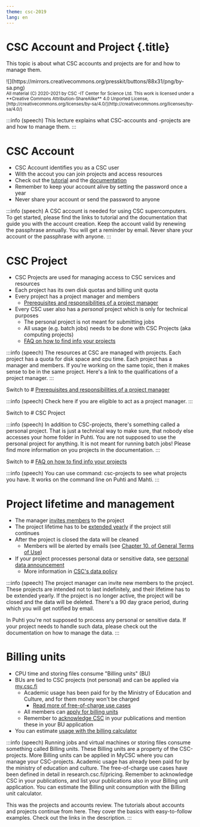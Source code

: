 ```yaml
---
theme: csc-2019
lang: en
---
```


# CSC Account and Project {.title}

This topic is about what CSC accounts and projects are for and how to manage them.

<div class="column">
![](https://mirrors.creativecommons.org/presskit/buttons/88x31/png/by-sa.png)
</div>
<div class="column">
<small>
All material (C) 2020-2021 by CSC -IT Center for Science Ltd.
This work is licensed under a **Creative Commons Attribution-ShareAlike** 4.0
Unported License, [http://creativecommons.org/licenses/by-sa/4.0/](http://creativecommons.org/licenses/by-sa/4.0/)
</small>
</div>

:::info (speech)
This lecture explains what CSC-accounts and -projects are and how to manage them.
:::

# CSC Account

- CSC Account identifies you as a CSC user
- With the accout you can join projects and access resources
- Check out the [tutorial](https://csc-training.github.io/csc-env-eff/hands-on/connecting/credentials.html) and the [documentation](https://docs.csc.fi/accounts/)
- Remember to keep your account alive by setting the password once a year
- Never share your account or send the password to anyone

:::info (speech)
A CSC account is needed for using CSC supercomputers. 
To get started, please find the links to tutorial and the documentation that guide you with the account creation.
Keep the account valid by renewing the passphrase annually. 
You will get a reminder by email. 
Never share your account or the passphrase with anyone.
:::

# CSC Project

- CSC Projects are used for managing access to CSC services and resources
- Each project has its own disk quotas and billing unit quota
- Every project has a project manager and members
    - [Prerequisites and responsibilities of a project manager](https://www.csc.fi/en/prerequisites-for-a-project-manager)
- Every CSC user also has a _personal_ project which is only for technical purposes
    - The personal project is not meant for submitting jobs
    - All usage (e.g. batch jobs) needs to be done with CSC Projects (aka computing projects)
    - [FAQ on how to find info your projects](https://docs.csc.fi/support/faq/how-to-find-information-about-projects/)

:::info (speech)
The resources at CSC are managed with projects.
Each project has a quota for disk space and cpu time.
Each project has a manager and members.
If you're working on the same topic, then it makes sense to be in the same project.
Here's a link to the qualifications of a project manager.
:::

Switch to # [Prerequisites and responsibilities of a project manager](https://www.csc.fi/en/prerequisites-for-a-project-manager)

:::info (speech)
Check here if you are eligible to act as a project manager.
:::

Switch to # CSC Project

:::info (speech)
In addition to CSC-projects, there's something called a personal project.
That is just a technical way to make sure, that nobody else accesses your home folder in Puhti. 
You are not supposed to use the personal project for anything. 
It is not meant for running batch jobs!
Please find more information on you projects in the documentation.
:::

Switch to # [FAQ on how to find info your projects](https://docs.csc.fi/support/faq/how-to-find-information-about-projects/)

:::info (speech)
You can use command: csc-projects to see what projects you have. 
It works on the command line on Puhti and Mahti.
:::


# Project lifetime and management

- The manager [invites members](https://docs.csc.fi/accounts/how-to-add-members-to-project/) to the project
- The project lifetime has to be [extended yearly](https://docs.csc.fi/accounts/how-to-manage-your-project/) if the project still continues
- After the project is closed the data will be cleaned
    - Members will be alerted by emails (see [Chapter 10. of General Terms of Use](https://research.csc.fi/general-terms-of-use))
-  If your project processes personal data or sensitive data, see [personal data announcement](https://docs.csc.fi/accounts/when-your-project-handles-personal-data/)
    - More information in [CSC's data policy](https://www.csc.fi/en/data-policy)

:::info (speech)
The project manager can invite new members to the project.
These projects are intended not to last indefinitely, and their lifetime has to be extended yearly.
If the project is no longer active, the project will be closed and the data will be deleted.
There's a 90 day grace period, during which you will get notified by email.

In Puhti you're not supposed to process any personal or sensitive data.
If your project needs to handle such data, please check out the documentation on how to manage the data.
:::

# Billing units

- CPU time and storing files consume "Billing units" (BU)
- BUs are tied to CSC projects (not personal) and can be applied via [my.csc.fi](https://my.csc.fi)
   - Academic usage has been paid for by the Ministry of Education and Culture, and for them money won't be charged
      - [Read more of free-of-charge use cases](https://research.csc.fi/pricing)
   - All members can [apply for billing units](https://docs.csc.fi/accounts/how-to-apply-for-billing-units/)
   - Remember to [acknowledge CSC](https://docs.csc.fi/support/faq/how-to-cite-csc/) in your publications and mention these in your BU application
- You can estimate [usage with the billing calculator](https://research.csc.fi/pricing) 

:::info (speech)
Running jobs and virtual machines or storing files consume something called Billing units.
These Billing units are a property of the CSC-projects.
More Billing units can be applied in MyCSC where you can manage your CSC-projects. 
Academic usage has already been paid for by the ministry of education and culture.
The free-of-charge use cases have been defined in detail in research.csc.fi/pricing.
Remember to acknowledge CSC in your publications, and list your publications also in your Billing unit application.
You can estimate the Billing unit consumption with the Billing unit calculator.

This was the projects and accounts review.
The tutorials about accounts and projects continue from here. 
They cover the basics with easy-to-follow examples. 
Check out the links in the description.
:::


